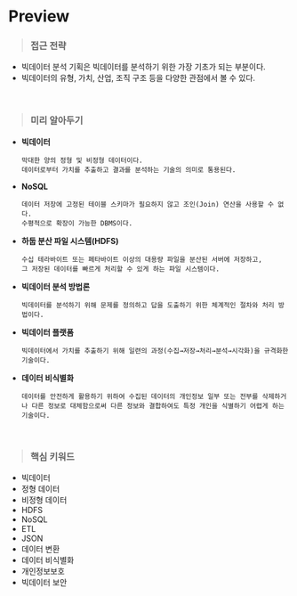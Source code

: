 # Preview

> ### 접근 전략

- 빅데이터 분석 기획은 빅데이터를 분석하기 위한 가장 기초가 되는 부분이다.
- 빅데이터의 유형, 가치, 산업, 조직 구조 등을 다양한 관점에서 볼 수 있다.   

<br />

> ### 미리 알아두기

- **빅데이터**   
    ```
    막대한 양의 정형 및 비정형 데이터이다.   
    데이터로부터 가치를 추출하고 결과를 분석하는 기술의 의미로 통용된다.
    ```

- **NoSQL**   
    ```
    데이터 저장에 고정된 테이블 스키마가 필요하지 않고 조인(Join) 연산을 사용할 수 없다.   
    수평적으로 확장이 가능한 DBMS이다.
    ```   

- **하둡 분산 파일 시스템(HDFS)**   
    ```
    수십 테라바이트 또는 페타바이트 이상의 대용량 파일을 분산된 서버에 저장하고,   
    그 저장된 데이터를 빠르게 처리할 수 있게 하는 파일 시스템이다.
    ```   

- **빅데이터 분석 방법론**   
    ```
    빅데이터를 분석하기 위해 문제를 정의하고 답을 도출하기 위한 체계적인 절차와 처리 방법이다.
    ```   

- **빅데이터 플랫폼**   
    ```
    빅데이터에서 가치를 추출하기 위해 일련의 과정(수집→저장→처리→분석→시각화)을 규격화한 기술이다.
    ```   

- **데이터 비식별화**   
    ```
    데이터를 안전하게 활용하기 위하여 수집된 데이터의 개인정보 일부 또는 전부를 삭제하거나 다른 정보로 대체함으로써 다른 정보와 결합하여도 특정 개인을 식별하기 어렵게 하는 기술이다.
    ```   

<br />

> ### 핵심 키워드
- 빅데이터
- 정형 데이터
- 비정형 데이터
- HDFS
- NoSQL
- ETL
- JSON
- 데이터 변환
- 데이터 비식별화
- 개인정보보호
- 빅데이터 보안

